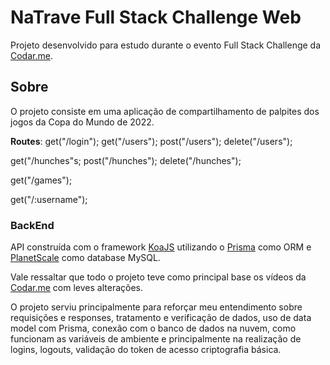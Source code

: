 # NaTrave Full Stack Challenge Web

Projeto desenvolvido para estudo durante o evento Full Stack Challenge da [Codar.me](https://codar.me/).

## Sobre 

O projeto consiste em uma aplicação de compartilhamento de palpites dos jogos da Copa do Mundo de 2022.

**Routes**: 
get("/login");
get("/users");
post("/users");
delete("/users");

get("/hunches"s;
post("/hunches");
delete("/hunches");

get("/games");

get("/:username");

### BackEnd

API construída com o framework [KoaJS](https://koajs.com/) utilizando o [Prisma](https://www.prisma.io/) como ORM e [PlanetScale](https://planetscale.com/) como database MySQL.

Vale ressaltar que todo o projeto teve como principal base os vídeos da [Codar.me](https://codar.me/) com leves alterações.

O projeto serviu principalmente para reforçar meu entendimento sobre requisições e responses, tratamento e verificação de dados, uso de data model com Prisma, conexão com o banco de dados na nuvem, como funcionam as variáveis de ambiente e principalmente na realização de logins, logouts, validação do token de acesso criptografia básica.